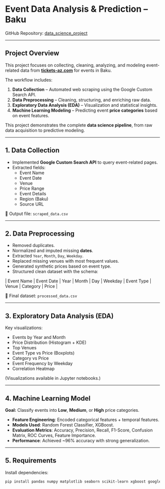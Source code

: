 # Event Data Analysis & Prediction – Baku  

GitHub Repository: [data_science_project](https://github.com/RamilZohrabli/data_science_project)  

---

## Project Overview  

This project focuses on collecting, cleaning, analyzing, and modeling event-related data from **[tickets-az.com](https://tickets-az.com)** for events in Baku.  

The workflow includes:  
1. **Data Collection** – Automated web scraping using the Google Custom Search API.  
2. **Data Preprocessing** – Cleaning, structuring, and enriching raw data.  
3. **Exploratory Data Analysis (EDA)** – Visualization and statistical insights.  
4. **Machine Learning Modeling** – Predicting event **price categories** based on event features.  

This project demonstrates the complete **data science pipeline**, from raw data acquisition to predictive modeling.  

---

## 1. Data Collection  

- Implemented **Google Custom Search API** to query event-related pages.  
- Extracted fields:  
  - Event Name  
  - Event Date  
  - Venue  
  - Price Range  
  - Event Details  
  - Region (Baku)  
  - Source URL  

📄 Output file: `scraped_data.csv`  

---

## 2. Data Preprocessing  

- Removed duplicates.  
- Normalized and imputed missing **dates**.  
- Extracted `Year`, `Month`, `Day`, `Weekday`.  
- Replaced missing venues with most frequent values.  
- Generated synthetic prices based on event type.  
- Structured clean dataset with the schema:  

| Event Name | Event Date | Year | Month | Day | Weekday | Event Type | Venue | Category | Price |  

📄 Final dataset: `processed_data.csv`  

---

## 3. Exploratory Data Analysis (EDA)  

Key visualizations:  
- Events by Year and Month  
- Price Distribution (Histogram + KDE)  
- Top Venues  
- Event Type vs Price (Boxplots)  
- Category vs Price  
- Event Frequency by Weekday  
- Correlation Heatmap  

(Visualizations available in Jupyter notebooks.)  

---

## 4. Machine Learning Model  

**Goal:** Classify events into **Low**, **Medium**, or **High** price categories.  

- **Feature Engineering**: Encoded categorical features + temporal features.  
- **Models Used**: Random Forest Classifier, XGBoost.  
- **Evaluation Metrics**: Accuracy, Precision, Recall, F1-Score, Confusion Matrix, ROC Curves, Feature Importance.  
- **Performance**: Achieved ~96% accuracy with strong generalization.  

---

## 5. Requirements  

Install dependencies:  

```bash
pip install pandas numpy matplotlib seaborn scikit-learn xgboost google-api-python-client
